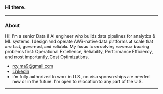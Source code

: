 ### Hi there.
---
### About
Hi! I'm a senior Data & AI engineer who builds data pipelines for analytics & ML systems. I design and operate AWS-native data platforms at scale that are fast, governed, and reliable. My focus is on solving revenue-bearing problems first: Operational Excellence, Reliability, Performance Efficiency, and most importantly, Cost Optimizations.

- roy.ma9@gmail.com
- [Linkedin](https://www.linkedin.com/in/royma/)
- I'm fully authorized to work in U.S., no visa sponsorships are needed now or in the future. I'm open to relocation to any part of the U.S.
---
